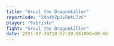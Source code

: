```yaml
---
title: "Gruul the Dragonkiller"
reportCode: "2Xn4hZpJvRWtL7zC"
player: "Fabrïste"
fight: "Gruul the Dragonkiller"
date: 2021-07-29T18:52:59.061000+00:00
---
```

